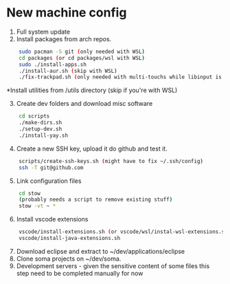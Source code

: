 # New machine config

1. Full system update 
2. Install packages from arch repos. 
```bash
    sudo pacman -S git (only needed with WSL)
    cd packages (or cd packages/wsl with WSL)
    sudo ./install-apps.sh 
    ./install-aur.sh (skip with WSL)
    ./fix-trackpad.sh (only needed with multi-touchs while libinput is sucking...)        
```
*Install utilities from /utils directory (skip if you're with WSL)

3. Create dev folders and download misc software
```bash
    cd scripts
    ./make-dirs.sh
    ./setup-dev.sh
    ./install-yay.sh
```
4. Create a new SSH key, upload it do github and test it.
```bash
    scripts/create-ssh-keys.sh (might have to fix ~/.ssh/config)
    ssh -T git@github.com
```
5. Link configuration files
```bash
    cd stow
    (probably needs a script to remove existing stuff)
    stow -vt ~ *
```
6. Install vscode extensions
```bash
    vscode/install-extensions.sh (or vscode/wsl/instal-wsl-extensions.sh)
    vscode/install-java-extensions.sh
```
7. Download eclipse and extract to ~/dev/applications/eclipse
8. Clone soma projects on ~/dev/soma.
9. Development servers - given the sensitive content of some files this step need to be completed manually for now
